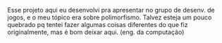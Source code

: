 Esse projeto aqui eu desenvolvi pra apresentar no grupo de desenv. de jogos, e o meu tópico era sobre polimorfismo. Talvez esteja um pouco quebrado pq tentei fazer algumas coisas diferentes do que fiz originalmente, mas é bom deixar aqui. (eng. da computação)
